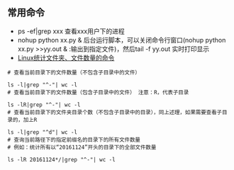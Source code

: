## 常用命令


* ps -ef|grep xxx                        查看xxx用户下的进程
* nohup python xx.py &                   后台运行脚本，可以关闭命令行窗口(nohup python xx.py >>yy.out & :输出到指定文件)，然后tail -f yy.out 实时打印显示
* [Linux统计文件夹、文件数量的命令](https://www.cnblogs.com/uzipi/p/6100790.html)
```shell
# 查看当前目录下的文件数量（不包含子目录中的文件）

ls -l|grep "^-"| wc -l
# 查看当前目录下的文件数量（包含子目录中的文件） 注意：R，代表子目录

ls -lR|grep "^-"| wc -l
# 查看当前目录下的文件夹目录个数（不包含子目录中的目录），同上述理，如果需要查看子目录的，加上R

ls -l|grep "^d"| wc -l
# 查询当前路径下的指定前缀名的目录下的所有文件数量
# 例如：统计所有以“20161124”开头的目录下的全部文件数量

ls -lR 20161124*/|grep "^-"| wc -l
```
